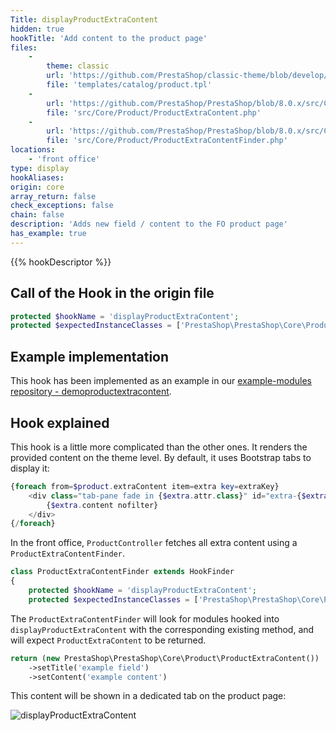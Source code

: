 ```yaml
---
Title: displayProductExtraContent
hidden: true
hookTitle: 'Add content to the product page'
files:
    - 
        theme: classic
        url: 'https://github.com/PrestaShop/classic-theme/blob/develop/templates/catalog/product.tpl#L216'
        file: 'templates/catalog/product.tpl'
    -
        url: 'https://github.com/PrestaShop/PrestaShop/blob/8.0.x/src/Core/Product/ProductExtraContent.php'
        file: 'src/Core/Product/ProductExtraContent.php'
    -
        url: 'https://github.com/PrestaShop/PrestaShop/blob/8.0.x/src/Core/Product/ProductExtraContentFinder.php'
        file: 'src/Core/Product/ProductExtraContentFinder.php'
locations:
    - 'front office'
type: display
hookAliases:
origin: core
array_return: false
check_exceptions: false
chain: false
description: 'Adds new field / content to the FO product page'
has_example: true
---
```


{{% hookDescriptor %}}

## Call of the Hook in the origin file

```php
protected $hookName = 'displayProductExtraContent';
protected $expectedInstanceClasses = ['PrestaShop\PrestaShop\Core\Product\ProductExtraContent'];
```

## Example implementation

This hook has been implemented as an example in our [example-modules repository - demoproductextracontent](https://github.com/PrestaShop/example-modules/tree/8.x/demoproductextracontent).

## Hook explained

This hook is a little more complicated than the other ones. It renders the provided content on the theme level. By default, it uses Bootstrap tabs to display it:

```php
{foreach from=$product.extraContent item=extra key=extraKey}
    <div class="tab-pane fade in {$extra.attr.class}" id="extra-{$extraKey}" role="tabpanel" {foreach $extra.attr as $key => $val} {$key}="{$val}"{/foreach}>
        {$extra.content nofilter}
    </div>
{/foreach}
```

In the front office, `ProductController` fetches all extra content using a `ProductExtraContentFinder`. 

```php
class ProductExtraContentFinder extends HookFinder
{
    protected $hookName = 'displayProductExtraContent';
    protected $expectedInstanceClasses = ['PrestaShop\PrestaShop\Core\Product\ProductExtraContent'];
```

The `ProductExtraContentFinder` will look for modules hooked into `displayProductExtraContent`  with the corresponding existing method, and will expect `ProductExtraContent` to be returned. 

```php
return (new PrestaShop\PrestaShop\Core\Product\ProductExtraContent())
    ->setTitle('example field')
    ->setContent('example content')
```

This content will be shown in a dedicated tab on the product page: 

![displayProductExtraContent](../screenshots/displayProductExtraContent.png)
